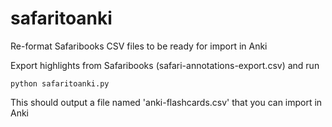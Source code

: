 # safaritoanki
Re-format Safaribooks CSV files to be ready for import in Anki

Export highlights from Safaribooks (safari-annotations-export.csv) and run

    python safaritoanki.py


This should output a file named 'anki-flashcards.csv' that you can import in Anki
